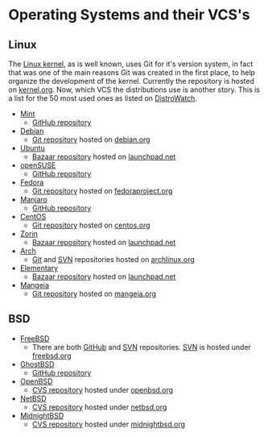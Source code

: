 # Operating Systems and their VCS's

## Linux
The [Linux kernel][kernel], as is well known, uses Git for it's version
system, in fact that was one of the main reasons Git was created in the first
place, to help organize the development of the kernel. Currently the
repository is hosted on [kernel.org][kernelgit]. Now, which VCS the
distributions use is another story. This is a list for the 50 most used ones as listed on [DistroWatch][distrowatch].

*   [Mint][mint]
    *   [GitHub repository][mintgit]
*   [Debian][debian]
    *   [Git repository][debiangit] hosted on [debian.org][debian]
*   [Ubuntu][ubuntu]
    *   [Bazaar repository][ubuntubazaar] hosted on [launchpad.net][launchpad]
*   [openSUSE][opensuse]
    *   [GitHub repository][opensusegit]
*   [Fedora][fedora]
    *   [Git repository][fedoragit] hosted on [fedoraproject.org][fedora]
*   [Manjaro][manjaro]
    *   [GitHub repository][manjarogit]
*   [CentOS][centos]
    *   [Git repository][centosgit] hosted on [centos.org][centos]
*   [Zorin][zorin]
    *   [Bazaar repository][zorinbazaar] hosted on [launchpad.net][launchpad]
*   [Arch][arch]
    *   [Git][archgit] and [SVN][archsvn] repositories hosted on
        [archlinux.org][arch]
*   [Elementary][elementary]
    *   [Bazaar repository][elementarybazaar] hosted on
        [launchpad.net][launchpad]
*   [Mangeia][mangeia]
    *   [Git  repository][mangeiagit] hosted on [mangeia.org][mangeia]

## BSD
*   [FreeBSD][freebsd]
    *   There are both [GitHub][freebsdgit] and [SVN][freebsdsvn]
        repositories. [SVN][freebsdsvn] is hosted under [freebsd.org][freebsd]
*   [GhostBSD][ghostbsd]
    *   [GitHub repository][ghostbsdgit]
*   [OpenBSD][openbsd]
    *   [CVS repository][openbsdcvs] hosted under [openbsd.org][openbsd]
*   [NetBSD][netbsd]
    *   [CVS repository][netbsdcvs] hosted under [netbsd.org][netbsd]
*   [MidnightBSD][midnightbsd]
    *   [CVS repository][midnightbsdcvs] hosted under
        [midnightbsd.org][midnightbsd]


[distrowatch]: https://distrowatch.com/dwres.php?resource=popularity

[kernel]: https://www.kernel.org/
[kernelgit]: https://git.kernel.org/cgit/

[mint]: https://www.linuxmint.com/
[mintgit]: https://github.com/linuxmint
[debian]: https://www.debian.org/
[debiangit]: https://anonscm.debian.org/cgit/qa/debsources.git
[ubuntu]: https://www.ubuntu.com/
[ubuntubazaar]: https://launchpad.net/ubuntu
[opensuse]: https://www.opensuse.org/
[opensusegit]: https://github.com/openSUSE
[fedora]: https://getfedora.org/
[fedoragit]: http://pkgs.fedoraproject.org/cgit/rpms/
[manjaro]: https://manjaro.org/
[manjarogit]: https://github.com/manjaro
[centos]: https://www.centos.org/
[centosgit]: https://git.centos.org/project/rpms
[zorin]: http://zorinos.com/
[zorinbazaar]: https://launchpad.net/~zorin-os
[launchpad]: https://launchpad.net/
[arch]: https://www.archlinux.org/
[archgit]: https://git.archlinux.org/
[archsvn]: https://www.archlinux.org/svn/
[elementary]: https://elementary.io/
[elementarybazaar]: https://launchpad.net/elementary
[mangeia]: http://www.mageia.org/
[mangeiagit]: http://gitweb.mageia.org/

[freebsd]: https://www.freebsd.org/
[freebsdgit]: https://github.com/freebsd
[freebsdsvn]: https://svnweb.freebsd.org/
[ghostbsd]: http://www.ghostbsd.org/
[ghostbsdgit]: https://github.com/GhostBSD
[openbsd]: http://www.openbsd.org/
[openbsdcvs]: http://cvsweb.openbsd.org/cgi-bin/cvsweb/
[netbsd]: http://www.netbsd.org/
[netbsdcvs]: http://cvsweb.netbsd.org/bsdweb.cgi/
[midnightbsd]: http://www.midnightbsd.org/
[midnightbsdcvs]: http://www.midnightbsd.org/cgi-bin/viewvc.cgi/
